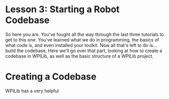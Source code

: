 # Lesson 3: Starting a Robot Codebase
So here you are. You've fought all the way through the last three tutorials to get to this one. You've learned what we do in programming, the basics of what code is, and even installed your toolkit. Now all that's left to do is... build the codebase. Here we'll go over that part, looking at how to create a codebase in WPILib, as well as the basic structure of a WPILib project.

# Creating a Codebase
WPILib has a very helpful 